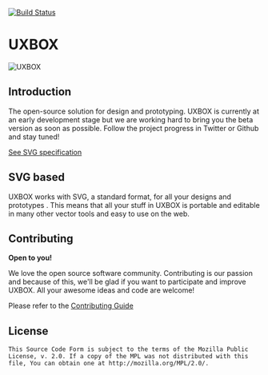 
[![Build Status](https://travis-ci.org/uxbox/uxbox.svg)](https://travis-ci.org/uxbox/uxbox)

# UXBOX #

![UXBOX](https://piweek.com/images/projects/uxbox.jpg)

## Introduction ##

The open-source solution for design and prototyping. UXBOX is currently at an early development stage but we are working hard to bring you the beta version as soon as possible. Follow the project progress in Twitter or Github and stay tuned!

[See SVG specification](https://www.w3.org/Graphics/SVG/)

## SVG based ##

UXBOX works with SVG, a standard format, for all your designs and prototypes . This means that all your stuff in UXBOX is portable and editable in many other vector tools and easy to use on the web.

## Contributing ##

**Open to you!**

We love the open source software community. Contributing is our passion and because of this, we'll be glad if you want to participate and improve UXBOX. All your awesome ideas and code are welcome!

Please refer to the [Contributing Guide](./CONTRIBUTING.md)


## License ##

```
This Source Code Form is subject to the terms of the Mozilla Public
License, v. 2.0. If a copy of the MPL was not distributed with this
file, You can obtain one at http://mozilla.org/MPL/2.0/.
```
